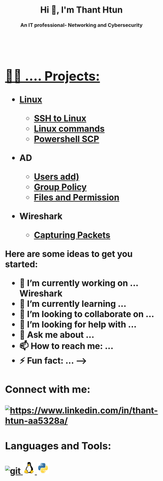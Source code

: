 <h1 align="center">Hi 👋, I'm Thant Htun</h1>
<h3 align="center">An IT professional- Networking and Cybersecurity </h3>

<h1><br/><a href="https://github.com/thant-htun">
<h2>👨‍💻 .... Projects:</h2>


- <b>Linux</b>
  - [SSH to Linux](https://github.com/....)
  - [Linux commands](https://github.com/j....)
  - [Powershell SCP](https://github.com/....)
  
- <b>AD 
  - [Users add)](https://github.com/....)
  - [Group Policy](https://github.com/....)
  - [Files and Permission](https://github.com/...)
- <b>Wireshark</b>
  - [Capturing Packets](https://github.com/....)


Here are some ideas to get you started:

- 🔭 I’m currently working on ... Wireshark
- 🌱 I’m currently learning ...
- 👯 I’m looking to collaborate on ...
- 🤔 I’m looking for help with ...
- 💬 Ask me about ...
- 📫 How to reach me: ...
- ⚡ Fun fact: ...
-->



<h3 align="left">Connect with me:</h3>
<p align="left">
<a href="https://linkedin.com/in/thant-htun-aa5328a/" target="blank"><img align="center" src="https://raw.githubusercontent.com/rahuldkjain/github-profile-readme-generator/master/src/images/icons/Social/linked-in-alt.svg" alt="https://www.linkedin.com/in/thant-htun-aa5328a/" height="30" width="40" /></a>
</p>

<h3 align="left">Languages and Tools:</h3>
<p align="left"> <a href="https://git-scm.com/" target="_blank" rel="noreferrer"> <img src="https://www.vectorlogo.zone/logos/git-scm/git-scm-icon.svg" alt="git" width="40" height="40"/> </a> <a href="https://www.linux.org/" target="_blank" rel="noreferrer"> <img src="https://raw.githubusercontent.com/devicons/devicon/master/icons/linux/linux-original.svg" alt="linux" width="40" height="40"/> </a> <a href="https://www.python.org" target="_blank" rel="noreferrer"> <img src="https://raw.githubusercontent.com/devicons/devicon/master/icons/python/python-original.svg" alt="python" width="40" height="40"/> </a> </p>
